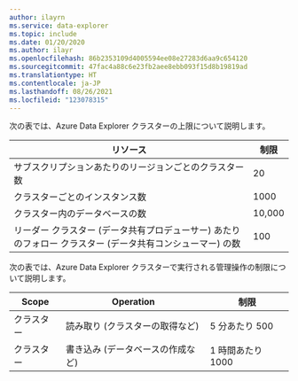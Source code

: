 ```yaml
---
author: ilayrn
ms.service: data-explorer
ms.topic: include
ms.date: 01/20/2020
ms.author: ilayr
ms.openlocfilehash: 86b2353109d4005594ee08e27283d6aa9c654120
ms.sourcegitcommit: 47fac4a88c6e23fb2aee8ebb093f15d8b19819ad
ms.translationtype: HT
ms.contentlocale: ja-JP
ms.lasthandoff: 08/26/2021
ms.locfileid: "123078315"
---
```

次の表では、Azure Data Explorer クラスターの上限について説明します。

| リソース | 制限 |
| --- | --- |
| サブスクリプションあたりのリージョンごとのクラスター数 | 20 |
| クラスターごとのインスタンス数 | 1000 | 
| クラスター内のデータベースの数 | 10,000 |
| リーダー クラスター (データ共有プロデューサー) あたりのフォロー クラスター (データ共有コンシューマー) の数 | 100 |

次の表では、Azure Data Explorer クラスターで実行される管理操作の制限について説明します。

| Scope | Operation | 制限 |
| --- | --- | --- |
| クラスター | 読み取り (クラスターの取得など) | 5 分あたり 500 |
| クラスター | 書き込み (データベースの作成など) | 1 時間あたり 1000 |

